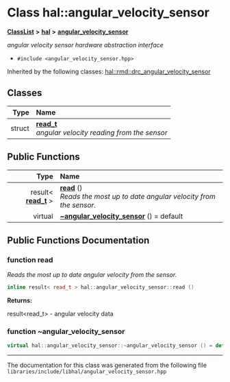 

# Class hal::angular\_velocity\_sensor



[**ClassList**](annotated.md) **>** [**hal**](namespacehal.md) **>** [**angular\_velocity\_sensor**](classhal_1_1angular__velocity__sensor.md)



_angular velocity sensor hardware abstraction interface_ 

* `#include <angular_velocity_sensor.hpp>`





Inherited by the following classes: [hal::rmd::drc\_angular\_velocity\_sensor](classhal_1_1rmd_1_1drc__angular__velocity__sensor.md)










## Classes

| Type | Name |
| ---: | :--- |
| struct | [**read\_t**](structhal_1_1angular__velocity__sensor_1_1read__t.md) <br>_angular velocity reading from the sensor_  |






















## Public Functions

| Type | Name |
| ---: | :--- |
|  result&lt; [**read\_t**](structhal_1_1angular__velocity__sensor_1_1read__t.md) &gt; | [**read**](#function-read) () <br>_Reads the most up to date angular velocity from the sensor._  |
| virtual  | [**~angular\_velocity\_sensor**](#function-angular_velocity_sensor) () = default<br> |




























## Public Functions Documentation




### function read 

_Reads the most up to date angular velocity from the sensor._ 
```C++
inline result< read_t > hal::angular_velocity_sensor::read () 
```





**Returns:**

result&lt;read\_t&gt; - angular velocity data 





        



### function ~angular\_velocity\_sensor 

```C++
virtual hal::angular_velocity_sensor::~angular_velocity_sensor () = default
```




------------------------------
The documentation for this class was generated from the following file `libraries/include/libhal/angular_velocity_sensor.hpp`

